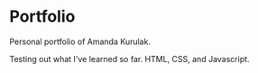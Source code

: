 # Portfolio
Personal portfolio of Amanda Kurulak.

Testing out what I've learned so far. HTML, CSS, and Javascript.
